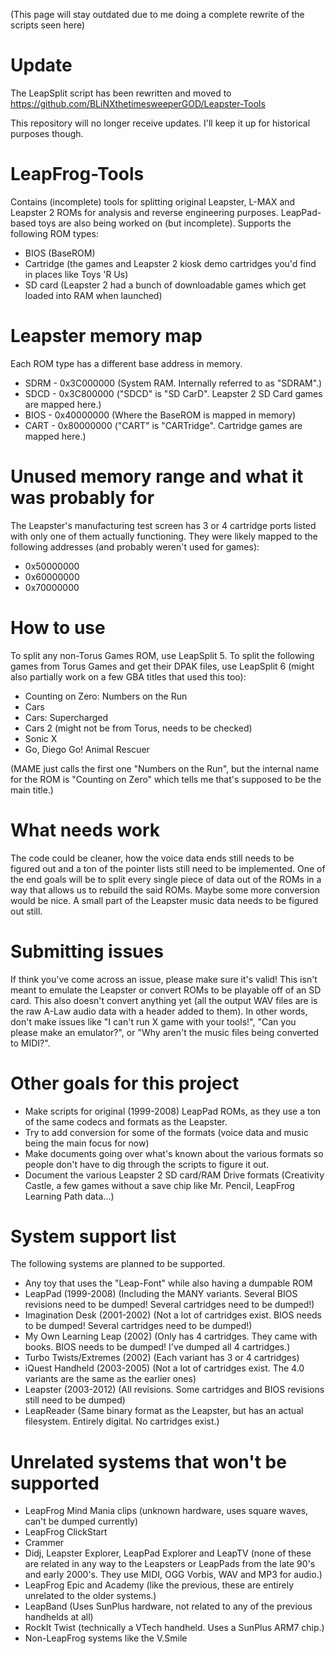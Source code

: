(This page will stay outdated due to me doing a complete rewrite of the scripts seen here)

# Update
The LeapSplit script has been rewritten and moved to https://github.com/BLiNXthetimesweeperGOD/Leapster-Tools

This repository will no longer receive updates. I'll keep it up for historical purposes though.

# LeapFrog-Tools
Contains (incomplete) tools for splitting original Leapster, L-MAX and Leapster 2 ROMs for analysis and reverse engineering purposes. LeapPad-based toys are also being worked on (but incomplete).
Supports the following ROM types:
- BIOS (BaseROM)
- Cartridge (the games and Leapster 2 kiosk demo cartridges you'd find in places like Toys 'R Us)
- SD card (Leapster 2 had a bunch of downloadable games which get loaded into RAM when launched)

# Leapster memory map
Each ROM type has a different base address in memory.
- SDRM - 0x3C000000 (System RAM. Internally referred to as "SDRAM".)
- SDCD - 0x3C800000 ("SDCD" is "SD CarD". Leapster 2 SD Card games are mapped here.)
- BIOS - 0x40000000 (Where the BaseROM is mapped in memory)
- CART - 0x80000000 ("CART" is "CARTridge". Cartridge games are mapped here.)

# Unused memory range and what it was probably for
The Leapster's manufacturing test screen has 3 or 4 cartridge ports listed with only one of them actually functioning. They were likely mapped to the following addresses (and probably weren't used for games):
- 0x50000000
- 0x60000000
- 0x70000000

# How to use
To split any non-Torus Games ROM, use LeapSplit 5. 
To split the following games from Torus Games and get their DPAK files, use LeapSplit 6 (might also partially work on a few GBA titles that used this too):
- Counting on Zero: Numbers on the Run
- Cars
- Cars: Supercharged
- Cars 2 (might not be from Torus, needs to be checked)
- Sonic X
- Go, Diego Go! Animal Rescuer

(MAME just calls the first one "Numbers on the Run", but the internal name for the ROM is "Counting on Zero" which tells me that's supposed to be the main title.)

# What needs work
The code could be cleaner, how the voice data ends still needs to be figured out and a ton of the pointer lists still need to be implemented. One of the end goals will be to split every single piece of data out of the ROMs in a way that allows us to rebuild the said ROMs.
Maybe some more conversion would be nice. A small part of the Leapster music data needs to be figured out still.

# Submitting issues
If think you've come across an issue, please make sure it's valid! This isn't meant to emulate the Leapster or convert ROMs to be playable off of an SD card. This also doesn't convert anything yet (all the output WAV files are is the raw A-Law audio data with a header added to them). 
In other words, don't make issues like "I can't run X game with your tools!", "Can you please make an emulator?", or "Why aren't the music files being converted to MIDI?".

# Other goals for this project
- Make scripts for original (1999-2008) LeapPad ROMs, as they use a ton of the same codecs and formats as the Leapster.
- Try to add conversion for some of the formats (voice data and music being the main focus for now)
- Make documents going over what's known about the various formats so people don't have to dig through the scripts to figure it out.
- Document the various Leapster 2 SD card/RAM Drive formats (Creativity Castle, a few games without a save chip like Mr. Pencil, LeapFrog Learning Path data...)


# System support list
The following systems are planned to be supported.
- Any toy that uses the "Leap-Font" while also having a dumpable ROM
- LeapPad (1999-2008) (Including the MANY variants. Several BIOS revisions need to be dumped! Several cartridges need to be dumped!)
- Imagination Desk (2001-2002) (Not a lot of cartridges exist. BIOS needs to be dumped! Several cartridges need to be dumped!)
- My Own Learning Leap (2002) (Only has 4 cartridges. They came with books. BIOS needs to be dumped! I've dumped all 4 cartridges.)
- Turbo Twists/Extremes (2002) (Each variant has 3 or 4 cartridges)
- iQuest Handheld (2003-2005) (Not a lot of cartridges exist. The 4.0 variants are the same as the earlier ones)
- Leapster (2003-2012) (All revisions. Some cartridges and BIOS revisions still need to be dumped)
- LeapReader (Same binary format as the Leapster, but has an actual filesystem. Entirely digital. No cartridges exist.)

# Unrelated systems that won't be supported
- LeapFrog Mind Mania clips (unknown hardware, uses square waves, can't be dumped currently)
- LeapFrog ClickStart
- Crammer
- Didj, Leapster Explorer, LeapPad Explorer and LeapTV (none of these are related in any way to the Leapsters or LeapPads from the late 90's and early 2000's. They use MIDI, OGG Vorbis, WAV and MP3 for audio.)
- LeapFrog Epic and Academy (like the previous, these are entirely unrelated to the older systems.)
- LeapBand (Uses SunPlus hardware, not related to any of the previous handhelds at all)
- RockIt Twist (technically a VTech handheld. Uses a SunPlus ARM7 chip.)
- Non-LeapFrog systems like the V.Smile
